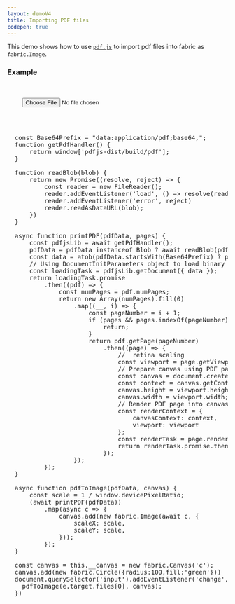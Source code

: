 ```yaml
---
layout: demoV4
title: Importing PDF files
codepen: true
---
```

This demo shows how to use [`pdf.js`](https://github.com/mozilla/pdf.js/) to import pdf files into fabric as `fabric.Image`.

### Example

<div
  class="codepen-later"
  data-editable="true"
  data-height="500"
  data-default-tab="result"
  data-prefill='{
    "scripts": ["https://unpkg.com/pdfjs-dist@latest/build/pdf.min.js"]
  }'
>
<pre data-lang="html">
  <div>
    <input
      type="file"
      accept="application/pdf"
    />
  </div>
  <canvas id="c" width="500" height="620" />
</pre>

<pre data-lang="js">
  const Base64Prefix = "data:application/pdf;base64,";
  function getPdfHandler() {
      return window['pdfjs-dist/build/pdf'];
  }

  function readBlob(blob) {
      return new Promise((resolve, reject) => {
          const reader = new FileReader();
          reader.addEventListener('load', () => resolve(reader.result));
          reader.addEventListener('error', reject)
          reader.readAsDataURL(blob);
      })
  }

  async function printPDF(pdfData, pages) {
      const pdfjsLib = await getPdfHandler();
      pdfData = pdfData instanceof Blob ? await readBlob(pdfData) : pdfData;
      const data = atob(pdfData.startsWith(Base64Prefix) ? pdfData.substring(Base64Prefix.length) : pdfData);
      // Using DocumentInitParameters object to load binary data.
      const loadingTask = pdfjsLib.getDocument({ data });
      return loadingTask.promise
          .then((pdf) => {
              const numPages = pdf.numPages;
              return new Array(numPages).fill(0)
                  .map((__, i) => {
                      const pageNumber = i + 1;
                      if (pages && pages.indexOf(pageNumber) == -1) {
                          return;
                      }
                      return pdf.getPage(pageNumber)
                          .then((page) => {
                              //  retina scaling
                              const viewport = page.getViewport({ scale: window.devicePixelRatio });
                              // Prepare canvas using PDF page dimensions
                              const canvas = document.createElement('canvas');
                              const context = canvas.getContext('2d');
                              canvas.height = viewport.height
                              canvas.width = viewport.width;
                              // Render PDF page into canvas context
                              const renderContext = {
                                  canvasContext: context,
                                  viewport: viewport
                              };
                              const renderTask = page.render(renderContext);
                              return renderTask.promise.then(() => canvas);
                          });
                  });
          });
  }

  async function pdfToImage(pdfData, canvas) {
      const scale = 1 / window.devicePixelRatio;
      (await printPDF(pdfData))
          .map(async c => {
              canvas.add(new fabric.Image(await c, {
                  scaleX: scale,
                  scaleY: scale,
              }));
          });
  }

  const canvas = this.__canvas = new fabric.Canvas('c');
  canvas.add(new fabric.Circle({radius:100,fill:'green'}))
  document.querySelector('input').addEventListener('change', (e) => {
    pdfToImage(e.target.files[0], canvas);
  })
</pre>
</div>

